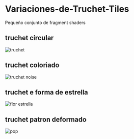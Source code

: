 # Variaciones-de-Truchet-Tiles
Pequeño conjunto de fragment shaders 

## truchet circular
![truchet](https://user-images.githubusercontent.com/88756407/166175867-5e56c02e-e2f2-4083-b9f3-16e68312b6e1.png)
## truchet coloriado
![truchet noise](https://user-images.githubusercontent.com/88756407/166175870-03d0ec08-56cd-42f5-b145-0e5acc69f3e3.png)
## truchet e forma de estrella
![flor estrella](https://user-images.githubusercontent.com/88756407/166175913-7f3feb4d-5af2-4e6b-a91f-de8a9aac4ced.png)
## truchet patron deformado
![pop](https://user-images.githubusercontent.com/88756407/166175972-37f23251-8728-4a15-844c-fea3ddb5bb70.png)
